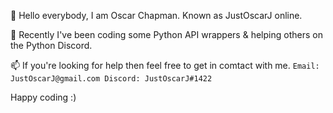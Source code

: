 👋 Hello everybody, I am Oscar Chapman. Known as JustOscarJ online.

👀 Recently I've been coding some Python API wrappers & helping others on the Python Discord.

📫 If you're looking for help then feel free to get in comtact with me.
`
Email: JustOscarJ@gmail.com
Discord: JustOscarJ#1422
`

Happy coding :)


